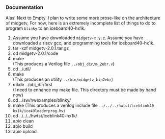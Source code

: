 ### Documentation

Alas! Next to Empty. I plan to write some more prose-like on the
architecture of midgetv, For now, here is an extremely incomplete list
of things to do to program `blinky` to an iceboard40-hx1k.

 1.  Assume you have downloaded `midgetv-x.y.z`. Assume
     you have downloaded a riscv gcc, and programming tools for iceboard40-hx1k.
 2.  tar -xzf midgetv-2.0.1.tar.gz 
 3.  cd midgetv-2.0.1/code
 4.  make  
     (This produces a Verilog file `../obj_dir/m_2ebr.v`)
 5.  cd ../util/
 6.  make  
     (This produces an utility `../bin/midgetv_bin2ebr`)
 5.  mkdir ../obj_dir/first  
     (I need to enhance my make file. This directory must be made by hand now)
 5.  cd ../sw/hwexamples/blinky/
 6.  make
     (This produces a verilog include file `../../../hwtst/iceblink40-hx1k/ice40loaderprog.hv`)
 7.  cd ../../../hwtst/iceblink40-hx1k/
 8.  apio clean
 9.  apio build
 10. apio upload 


